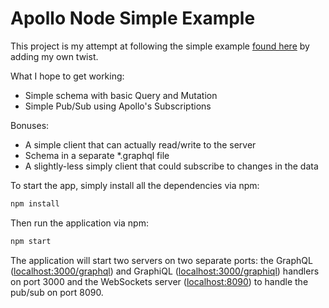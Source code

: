 # Apollo Node Simple Example

This project is my attempt at following the simple example [found here](https://github.com/apollostack/frontpage-server) by adding my own twist.

What I hope to get working:
* Simple schema with basic Query and Mutation
* Simple Pub/Sub using Apollo's Subscriptions

Bonuses:
* A simple client that can actually read/write to the server
* Schema in a separate *.graphql file
* A slightly-less simply client that could subscribe to changes in the data

To start the app, simply install all the dependencies via npm:

```bash
npm install
```

Then run the application via npm:

```bash
npm start
```

The application will start two servers on two separate ports: the GraphQL ([localhost:3000/graphql](http://localhost:3000/graphql)) and GraphiQL ([localhost:3000/graphiql](http://localhost:3000/graphiql)) handlers on port 3000 and the WebSockets server ([localhost:8090](http://localhost:8090)) to handle the pub/sub on port 8090.
